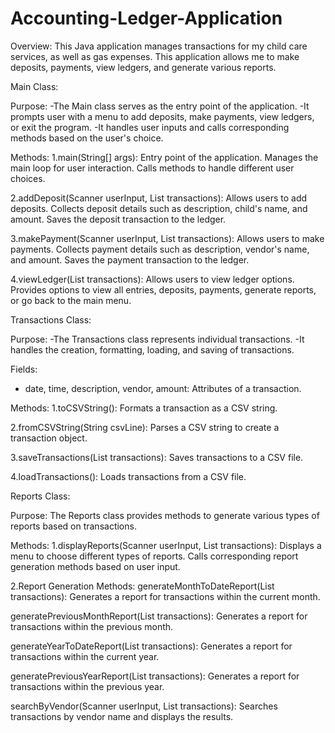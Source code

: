 # Accounting-Ledger-Application

Overview:
This Java application manages transactions for my child care services, as well as gas expenses. This application allows me to make deposits, payments, view ledgers, and generate various reports.

Main Class:

Purpose:
-The Main class serves as the entry point of the application.
-It prompts user with a menu to add deposits, make payments, view ledgers, or exit the program.
-It handles user inputs and calls corresponding methods based on the user's choice.

Methods:
1.main(String[] args):
Entry point of the application.
Manages the main loop for user interaction.
Calls methods to handle different user choices.

2.addDeposit(Scanner userInput, List<Transactions> transactions):
Allows users to add deposits.
Collects deposit details such as description, child's name, and amount.
Saves the deposit transaction to the ledger.

3.makePayment(Scanner userInput, List<Transactions> transactions):
Allows users to make payments.
Collects payment details such as description, vendor's name, and amount.
Saves the payment transaction to the ledger.

4.viewLedger(List<Transactions> transactions):
Allows users to view ledger options.
Provides options to view all entries, deposits, payments, generate reports, or go back to the main menu.


Transactions Class:

Purpose:
-The Transactions class represents individual transactions.
-It handles the creation, formatting, loading, and saving of transactions.

Fields:
- date, time, description, vendor, amount: Attributes of a transaction.

Methods:
1.toCSVString():
Formats a transaction as a CSV string.

2.fromCSVString(String csvLine):
Parses a CSV string to create a transaction object.

3.saveTransactions(List<Transactions> transactions):
Saves transactions to a CSV file.

4.loadTransactions():
Loads transactions from a CSV file.


Reports Class:

Purpose:
The Reports class provides methods to generate various types of reports based on transactions.

Methods:
1.displayReports(Scanner userInput, List<Transactions> transactions):
Displays a menu to choose different types of reports.
Calls corresponding report generation methods based on user input.

2.Report Generation Methods:
generateMonthToDateReport(List<Transactions> transactions): Generates a report for transactions within the current month.

generatePreviousMonthReport(List<Transactions> transactions): Generates a report for transactions within the previous month.

generateYearToDateReport(List<Transactions> transactions): Generates a report for transactions within the current year.

generatePreviousYearReport(List<Transactions> transactions): Generates a report for transactions within the previous year.

searchByVendor(Scanner userInput, List<Transactions> transactions): Searches transactions by vendor name and displays the results.




